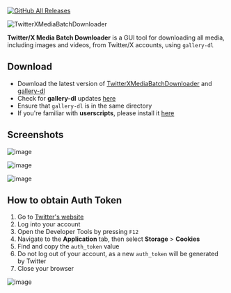 [![GitHub All Releases](https://img.shields.io/github/downloads/afkarxyz/Twitter-X-Media-Batch-Downloader/total?style=for-the-badge)](https://github.com/afkarxyz/Twitter-X-Media-Batch-Downloader/releases)

![TwitterXMediaBatchDownloader](https://github.com/user-attachments/assets/354d7470-c01c-4aa6-9da1-ea6c42d27330)

**Twitter/X Media Batch Downloader** is a GUI tool for downloading all media, including images and videos, from Twitter/X accounts, using `gallery-dl`

## Download

- Download the latest version of [TwitterXMediaBatchDownloader](https://github.com/afkarxyz/Twitter-X-Media-Batch-Downloader/releases/download/v1.0/gallery-dl.exe) and [gallery-dl](https://github.com/afkarxyz/Twitter-X-Media-Batch-Downloader/releases/download/v1.0/gallery-dl.exe)
- Check for **gallery-dl** updates [here](https://github.com/mikf/gallery-dl/releases)
- Ensure that `gallery-dl` is in the same directory
- If you're familiar with **userscripts**, please install it [here](https://greasyfork.org/en/scripts/523157-twitter-x-media-batch-downloader)
    
## Screenshots

![image](https://github.com/user-attachments/assets/6401f71b-328f-4f57-950c-3300c2bd2939)

![image](https://github.com/user-attachments/assets/a9ff0e34-892e-4538-9ea3-63fa0c222be4)

![image](https://github.com/user-attachments/assets/f5c0933b-6a3e-463f-9170-c11f85610853)

## How to obtain Auth Token

1. Go to [Twitter's website](https://www.x.com/)
2. Log into your account
3. Open the Developer Tools by pressing `F12`
4. Navigate to the **Application** tab, then select **Storage** > **Cookies**
5. Find and copy the `auth_token` value
6. Do not log out of your account, as a new `auth_token` will be generated by Twitter
7. Close your browser
   
![image](https://github.com/user-attachments/assets/50f819da-7490-4f3c-b130-c5a3ee482e2d)
